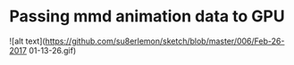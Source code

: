 # Passing mmd animation data to GPU
![alt text](https://github.com/su8erlemon/sketch/blob/master/006/Feb-26-2017 01-13-26.gif)